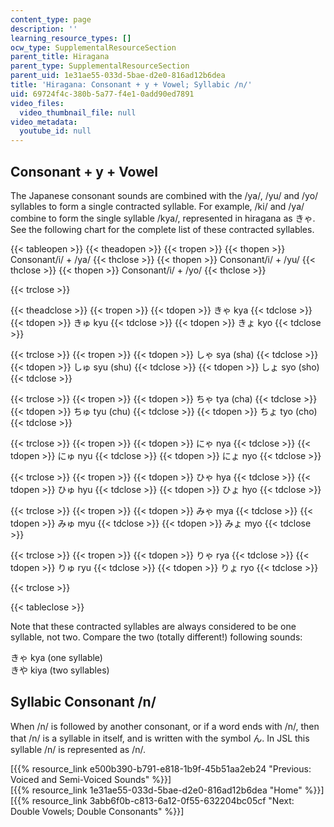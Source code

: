 ```yaml
---
content_type: page
description: ''
learning_resource_types: []
ocw_type: SupplementalResourceSection
parent_title: Hiragana
parent_type: SupplementalResourceSection
parent_uid: 1e31ae55-033d-5bae-d2e0-816ad12b6dea
title: 'Hiragana: Consonant + y + Vowel; Syllabic /n/'
uid: 69724f4c-380b-5a77-f4e1-0add90ed7891
video_files:
  video_thumbnail_file: null
video_metadata:
  youtube_id: null
---
```


Consonant + y + Vowel
---------------------

The Japanese consonant sounds are combined with the /ya/, /yu/ and /yo/ syllables to form a single contracted syllable. For example, /ki/ and /ya/ combine to form the single syllable /kya/, represented in hiragana as きゃ. See the following chart for the complete list of these contracted syllables.

{{< tableopen >}}
{{< theadopen >}}
{{< tropen >}}
{{< thopen >}}
Consonant/i/ + /ya/
{{< thclose >}}
{{< thopen >}}
Consonant/i/ + /yu/
{{< thclose >}}
{{< thopen >}}
Consonant/i/ + /yo/
{{< thclose >}}

{{< trclose >}}

{{< theadclose >}}
{{< tropen >}}
{{< tdopen >}}
きゃ kya
{{< tdclose >}}
{{< tdopen >}}
きゅ kyu
{{< tdclose >}}
{{< tdopen >}}
きょ kyo
{{< tdclose >}}

{{< trclose >}}
{{< tropen >}}
{{< tdopen >}}
しゃ sya (sha)
{{< tdclose >}}
{{< tdopen >}}
しゅ syu (shu)
{{< tdclose >}}
{{< tdopen >}}
しょ syo (sho)
{{< tdclose >}}

{{< trclose >}}
{{< tropen >}}
{{< tdopen >}}
ちゃ tya (cha)
{{< tdclose >}}
{{< tdopen >}}
ちゅ tyu (chu)
{{< tdclose >}}
{{< tdopen >}}
ちょ tyo (cho)
{{< tdclose >}}

{{< trclose >}}
{{< tropen >}}
{{< tdopen >}}
にゃ nya
{{< tdclose >}}
{{< tdopen >}}
にゅ nyu
{{< tdclose >}}
{{< tdopen >}}
にょ nyo
{{< tdclose >}}

{{< trclose >}}
{{< tropen >}}
{{< tdopen >}}
ひゃ hya
{{< tdclose >}}
{{< tdopen >}}
ひゅ hyu
{{< tdclose >}}
{{< tdopen >}}
ひょ hyo
{{< tdclose >}}

{{< trclose >}}
{{< tropen >}}
{{< tdopen >}}
みゃ mya
{{< tdclose >}}
{{< tdopen >}}
みゅ myu
{{< tdclose >}}
{{< tdopen >}}
みょ myo
{{< tdclose >}}

{{< trclose >}}
{{< tropen >}}
{{< tdopen >}}
りゃ rya
{{< tdclose >}}
{{< tdopen >}}
りゅ ryu
{{< tdclose >}}
{{< tdopen >}}
りょ ryo
{{< tdclose >}}

{{< trclose >}}

{{< tableclose >}}

Note that these contracted syllables are always considered to be one syllable, not two. Compare the two (totally different!) following sounds:

きゃ kya (one syllable)  
きや kiya (two syllables)

Syllabic Consonant /n/
----------------------

When /n/ is followed by another consonant, or if a word ends with /n/, then that /n/ is a syllable in itself, and is written with the symbol ん. In JSL this syllable /n/ is represented as /n/.

  
\[{{% resource_link e500b390-b791-e818-1b9f-45b51aa2eb24 "Previous: Voiced and Semi-Voiced Sounds" %}}\]  
\[{{% resource_link 1e31ae55-033d-5bae-d2e0-816ad12b6dea "Home" %}}\]  
\[{{% resource_link 3abb6f0b-c813-6a12-0f55-632204bc05cf "Next: Double Vowels; Double Consonants" %}}\]